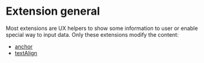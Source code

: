 # Extension general

Most extensions are UX helpers to show some information to user or enable special way to input data.
Only these extensions modify the content:
- [anchor](/editor/extensions/anchor/)
- [textAlign](/editor/extensions/text-align/)
